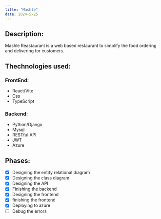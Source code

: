 ```yaml
---
title: "Mashle"
date: 2024-5-25
---
```


## **Description**: 

Mashle Reastaurant is a web based restaurant to simplify the food ordering and delivering for customers.

## **Thechnologies used:**

### **FrontEnd:**

- React/Vite
- Css
- TypeScript

### **Backend:**

- Python/Django
- Mysql
- RESTful API
- JWT
- Azure

## **Phases:**

- [x] Designing the entity relational diagram
- [x] Designing the class diagram
- [x] Designing the API
- [x] Finishing the backend
- [x] Designing the frontend
- [x] finishing the frontend
- [x] Deploying to azure
- [ ] Debug the errors
